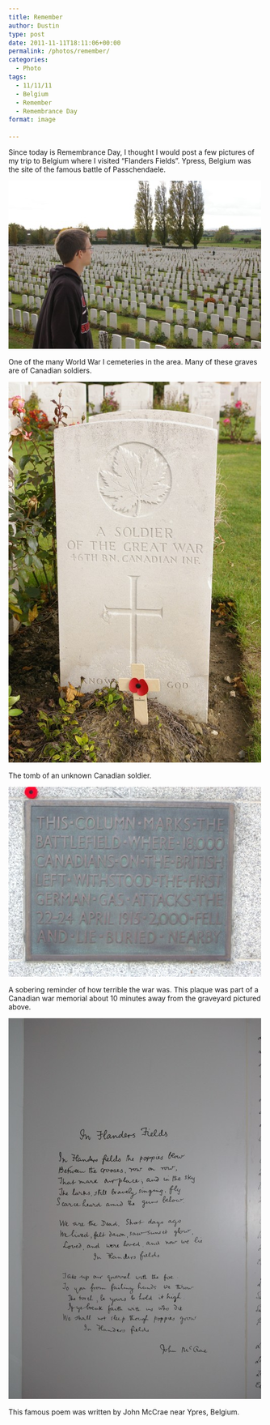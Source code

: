 ```yaml
---
title: Remember
author: Dustin
type: post
date: 2011-11-11T18:11:06+00:00
permalink: /photos/remember/
categories:
  - Photo
tags:
  - 11/11/11
  - Belgium
  - Remember
  - Remembrance Day
format: image

---
```

Since today is Remembrance Day, I thought I would post a few pictures of my trip to Belgium where I visited &#8220;Flanders Fields&#8221;. Ypress, Belgium was the site of the famous battle of Passchendaele.

<img src="/images/IMGP3116.jpg">

One of the many World War I cemeteries in the area. Many of these graves are of Canadian soldiers.


<img src="/images/IMGP3105.jpg">

The tomb of an unknown Canadian soldier.

<img src="/images/imgp6080.jpg">

A sobering reminder of how terrible the war was. This plaque was part of a Canadian war memorial about 10 minutes away from the graveyard pictured above.

<img src="/images/IMGP3045.jpg">

This famous poem was written by John McCrae near Ypres, Belgium.
